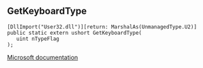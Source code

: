 ## GetKeyboardType

```
[DllImport("User32.dll")][return: MarshalAs(UnmanagedType.U2)]
public static extern ushort GetKeyboardType(
   uint nTypeFlag
);
```

[Microsoft documentation](https://docs.microsoft.com/en-us/windows/win32/api/winuser/nf-winuser-getkeyboardtype)
